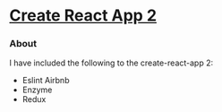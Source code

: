 # [Create React App 2](https://github.com/facebookincubator/create-react-app)

### About

I have included the following to the create-react-app 2:

* Eslint Airbnb
* Enzyme
* Redux
